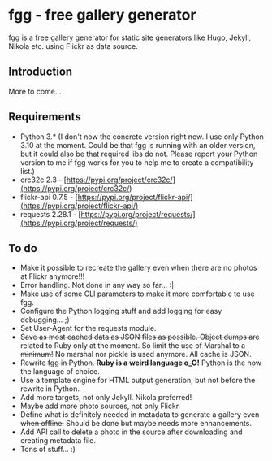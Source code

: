 # fgg - free gallery generator

fgg is a free gallery generator for static site generators like Hugo, Jekyll, Nikola etc. using Flickr as data source.

## Introduction

More to come...

## Requirements

- Python 3.* (I don't now the concrete version right now. I use only Python 3.10 at the moment. Could be that fgg is 
  running with an older version, but it could also be that required libs do not. Please report your Python version to 
  me if fgg works for you to help me to create a compatibility list.)
- crc32c 2.3 - [https://pypi.org/project/crc32c/](https://pypi.org/project/crc32c/)
- flickr-api 0.7.5 - [https://pypi.org/project/flickr-api/](https://pypi.org/project/flickr-api/)
- requests 2.28.1 - [https://pypi.org/project/requests/](https://pypi.org/project/requests/)

## To do

- Make it possible to recreate the gallery even when there are no photos at Flickr anymore!!!
- Error handling. Not done in any way so far... :|
- Make use of some CLI parameters to make it more comfortable to use fgg.
- Configure the Python logging stuff and add logging for easy debugging... ;)
- Set User-Agent for the requests module.
- ~~Save as most cached data as JSON files as possible. Object dumps are related to Ruby only at the moment.
  So limit the use of Marshal to a minimum!~~ No marshal nor pickle is used anymore. All cache is JSON.
- ~~Rewrite fgg in Python. **Ruby is a weird language o_O!**~~ Python is the now the language of choice.
- Use a template engine for HTML output generation, but not before the rewrite in Python.
- Add more targets, not only Jekyll. Nikola preferred!
- Maybe add more photo sources, not only Flickr.
- ~~Define what is definitely needed in metadata to generate a gallery even when offline.~~ Should be done but maybe 
needs more enhancements.
- Add API call to delete a photo in the source after downloading and creating metadata file.
- Tons of stuff... :)
